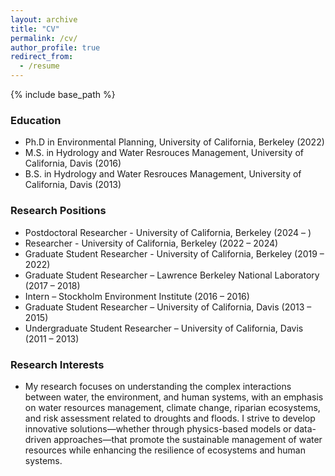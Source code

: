```yaml
---
layout: archive
title: "CV"
permalink: /cv/
author_profile: true
redirect_from:
  - /resume
---
```


{% include base_path %}

### Education
* Ph.D in Environmental Planning, University of California, Berkeley (2022)
* M.S. in Hydrology and Water Resrouces Management, University of California, Davis (2016)
* B.S. in Hydrology and Water Resrouces Management, University of California, Davis (2013)  

### Research Positions
* Postdoctoral Researcher - University of California, Berkeley (2024 – )
* Researcher - University of California, Berkeley (2022 – 2024)
* Graduate Student Researcher - University of California, Berkeley (2019 – 2022)
* Graduate Student Researcher – Lawrence Berkeley National Laboratory (2017 – 2018)
* Intern – Stockholm Environment Institute (2016 – 2016)
* Graduate Student Researcher – University of California, Davis (2013 – 2015)
* Undergraduate Student Researcher – University of California, Davis (2011 – 2013)

### Research Interests
* My research focuses on understanding the complex interactions between water, the environment, and human systems, with an emphasis on water resources management, climate change, riparian ecosystems, and risk assessment related to droughts and floods. I strive to develop innovative solutions—whether through physics-based models or data-driven approaches—that promote the sustainable management of water resources while enhancing the resilience of ecosystems and human systems.

